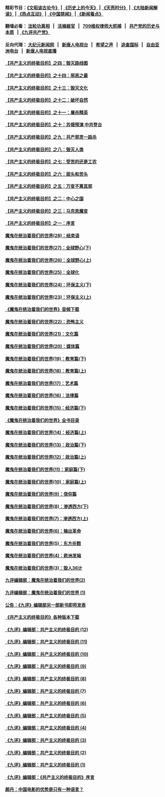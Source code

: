 #### 精彩节目：[《文昭谈古论今》](http://134.209.198.168/wenzhao) | [《历史上的今天》](http://134.209.198.168/today-in-history) | [《天亮时分》](http://134.209.198.168/tianliang) | [《大陆新闻解读》](http://134.209.198.168/ntdtv-comedy) | [《热点互动》](http://134.209.198.168/ntdtv-rdhd)  | [《中国禁闻》](http://134.209.198.168/ntdtv-news) | [《新闻看点》](http://134.209.198.168/news-insight) 

  #### 翻墙必看： [法轮功真相](http://134.209.198.168:10000/videos/truth.html) &nbsp;&nbsp;|&nbsp;&nbsp; [活摘器官](http://134.209.198.168:10000/videos/res/Organs/) &nbsp;&nbsp;|&nbsp;&nbsp; [709维权律师大抓捕](http://134.209.198.168:10000/videos/709/) &nbsp;&nbsp;|&nbsp;&nbsp; [共产党的历史与本质](http://134.209.198.168:10000/videos/ccp.html) &nbsp;&nbsp;| [《九评共产党》](http://134.209.198.168:10000/videos/jiuping/) 

#### 反向代理： [大纪元新闻网](http://134.209.198.168:10080/) &nbsp;&nbsp;|&nbsp;&nbsp; [新唐人电视台](http://134.209.198.168:8000/) &nbsp;&nbsp;|&nbsp;&nbsp; [希望之声](http://134.209.198.168:8200/) &nbsp;&nbsp;|&nbsp;&nbsp; [追查国际](http://134.209.198.168:10010/) &nbsp;&nbsp;|&nbsp;&nbsp; [自由亚洲电台](http://134.209.198.168:9800/) &nbsp;&nbsp;|&nbsp;&nbsp; [新唐人电视直播](http://134.209.198.168/) 

#### [【共产主义的终极目的】之四：毁灭路线图](../pages/nsc422/n11086284.md?t=04060637) 

#### [【共产主义的终极目的】之十四：邪恶之最](../pages/nsc422/n11150249.md?t=04060637) 

#### [【共产主义的终极目的】之十三：毁灭文化](../pages/nsc422/n11135227.md?t=04060637) 

#### [【共产主义的终极目的】之十二：破坏自然](../pages/nsc422/n11135214.md?t=04060637) 

#### [【共产主义的终极目的】之十一：屠杀精英](../pages/nsc422/n11118442.md?t=04060637) 

#### [【共产主义的终极目的】之十：苏俄预演 中共登台](../pages/nsc422/n11118424.md?t=04060637) 

#### [【共产主义的终极目的】之九：共产邪灵一路杀](../pages/nsc422/n11114139.md?t=04060637) 

#### [【共产主义的终极目的】之八：毁灭人类](../pages/nsc422/n11108503.md?t=04060637) 

#### [【共产主义的终极目的】之七：受苦的还是工农](../pages/nsc422/n11101809.md?t=04060637) 

#### [【共产主义的终极目的】之六：甜头和苦头](../pages/nsc422/n11096971.md?t=04060637) 

#### [【共产主义的终极目的】之五：万变不离其邪](../pages/nsc422/n11091285.md?t=04060637) 

#### [【共产主义的终极目的】之二：中心之国](../pages/nsc422/n11047728.md?t=04060637) 

#### [【共产主义的终极目的】之三：马克思魔变](../pages/nsc422/n11061941.md?t=04060637) 

#### [【共产主义的终极目的】之一：序言](../pages/nsc422/n11086077.md?t=04060637) 

#### [魔鬼在统治着我们的世界(28)：结束语](../pages/nsc422/n10936246.md?t=04060637) 

#### [魔鬼在统治着我们的世界(27)：全球野心(下)](../pages/nsc422/n10928319.md?t=04060637) 

#### [魔鬼在统治着我们的世界(26)：全球野心(上)](../pages/nsc422/n10900318.md?t=04060637) 

#### [魔鬼在统治着我们的世界(25)：全球化](../pages/nsc422/n10788205.md?t=04060637) 

#### [魔鬼在统治着我们的世界(24)：环保主义(下)](../pages/nsc422/n10695307.md?t=04060637) 

#### [魔鬼在统治着我们的世界(23)：环保主义(上)](../pages/nsc422/n10688613.md?t=04060637) 

#### [《魔鬼在统治着我们的世界》音频下载](../pages/nsc422/n10635553.md?t=04060637) 

#### [魔鬼在统治着我们的世界(22)：恐怖主义](../pages/nsc422/n10614727.md?t=04060637) 

#### [魔鬼在统治着我们的世界(21)：文化篇](../pages/nsc422/n10597706.md?t=04060637) 

#### [魔鬼在统治着我们的世界(20)：媒体篇](../pages/nsc422/n10586579.md?t=04060637) 

#### [魔鬼在统治着我们的世界(19)：教育篇(下)](../pages/nsc422/n10564808.md?t=04060637) 

#### [魔鬼在统治着我们的世界(18)：教育篇(上)](../pages/nsc422/n10526970.md?t=04060637) 

#### [魔鬼在统治着我们的世界(17)：艺术篇](../pages/nsc422/n10499093.md?t=04060637) 

#### [魔鬼在统治着我们的世界(16)：法律篇](../pages/nsc422/n10485969.md?t=04060637) 

#### [魔鬼在统治着我们的世界(15)：经济篇(下)](../pages/nsc422/n10469975.md?t=04060637) 

#### [《魔鬼在统治着我们的世界》全书目录](../pages/nsc422/n10464261.md?t=04060637) 

#### [魔鬼在统治着我们的世界(14)：经济篇(上)](../pages/nsc422/n10457370.md?t=04060637) 

#### [魔鬼在统治着我们的世界(13)：政治篇(下)](../pages/nsc422/n10448270.md?t=04060637) 

#### [魔鬼在统治着我们的世界(12)：政治篇(上)](../pages/nsc422/n10444576.md?t=04060637) 

#### [魔鬼在统治着我们的世界(11)：家庭篇(下)](../pages/nsc422/n10440961.md?t=04060637) 

#### [魔鬼在统治着我们的世界(10)：家庭篇(上)](../pages/nsc422/n10435448.md?t=04060637) 

#### [魔鬼在统治着我们的世界(9)：信仰篇](../pages/nsc422/n10432159.md?t=04060637) 

#### [魔鬼在统治着我们的世界(8)：渗透西方(下)](../pages/nsc422/n10429603.md?t=04060637) 

#### [魔鬼在统治着我们的世界(7)：渗透西方(上)](../pages/nsc422/n10426013.md?t=04060637) 

#### [魔鬼在统治着我们的世界(6)：输出革命](../pages/nsc422/n10421536.md?t=04060637) 

#### [魔鬼在统治着我们的世界(5)：东方杀戮](../pages/nsc422/n10417707.md?t=04060637) 

#### [魔鬼在统治着我们的世界(4)：欧洲发端](../pages/nsc422/n10414890.md?t=04060637) 

#### [魔鬼在统治着我们的世界(3)：毁人36计](../pages/nsc422/n10411583.md?t=04060637) 

#### [九评编辑部：魔鬼在统治着我们的世界(2)](../pages/nsc422/n10410036.md?t=04060637) 

#### [九评编辑部：魔鬼在统治着我们的世界 (1)](../pages/nsc422/n10406825.md?t=04060637) 

#### [公告：《九评》编辑部另一部新书即将发表](../pages/nsc422/n10405104.md?t=04060637) 

#### [《共产主义的终极目的》各种版本下载](../pages/nsc422/n10022138.md?t=04060637) 

#### [《九评》编辑部：共产主义的终极目的 (12)](../pages/nsc422/n9933272.md?t=04060637) 

#### [《九评》编辑部：共产主义的终极目的 (11)](../pages/nsc422/n9924973.md?t=04060637) 

#### [《九评》编辑部：共产主义的终极目的 (10)](../pages/nsc422/n9920883.md?t=04060637) 

#### [《九评》编辑部：共产主义的终极目的 (9)](../pages/nsc422/n9916363.md?t=04060637) 

#### [《九评》编辑部：共产主义的终极目的 (8)](../pages/nsc422/n9912488.md?t=04060637) 

#### [《九评》编辑部：共产主义的终极目的 (7)](../pages/nsc422/n9901176.md?t=04060637) 

#### [《九评》编辑部：共产主义的终极目的 (6)](../pages/nsc422/n9899359.md?t=04060637) 

#### [《九评》编辑部：共产主义的终极目的 (5)](../pages/nsc422/n9893174.md?t=04060637) 

#### [《九评》编辑部：共产主义的终极目的 (4)](../pages/nsc422/n9891246.md?t=04060637) 

#### [《九评》编辑部：共产主义的终极目的 (3)](../pages/nsc422/n9879879.md?t=04060637) 

#### [《九评》编辑部：共产主义的终极目的 (2)](../pages/nsc422/n9876205.md?t=04060637) 

#### [《九评》编辑部：共产主义的终极目的 (1)](../pages/nsc422/n9865857.md?t=04060637) 

#### [《九评》编辑部：《共产主义的终极目的》序言](../pages/nsc422/n9862666.md?t=04060637) 

#### [颜丹：中国电影的优势是只有一种语言？](../pages/nsc422/n9583062.md?t=04060637) 

